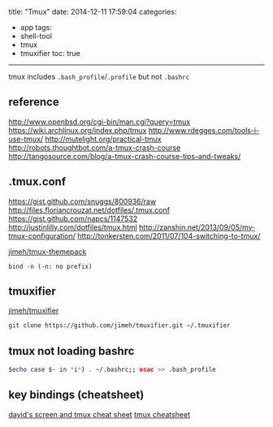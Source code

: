 title: "Tmux"
date: 2014-12-11 17:59:04
categories:
- app
tags:
- shell-tool
- tmux
- tmuxifier
toc: true
---

tmux includes `.bash_profile`/`.profile` but not `.bashrc`

## reference

http://www.openbsd.org/cgi-bin/man.cgi?query=tmux
https://wiki.archlinux.org/index.php/tmux
http://www.rdegges.com/tools-i-use-tmux/
http://mutelight.org/practical-tmux
http://robots.thoughtbot.com/a-tmux-crash-course
http://tangosource.com/blog/a-tmux-crash-course-tips-and-tweaks/

## .tmux.conf

https://gist.github.com/snuggs/800936/raw
http://files.floriancrouzat.net/dotfiles/.tmux.conf
https://gist.github.com/napcs/1147532
http://justinlilly.com/dotfiles/tmux.html
http://zanshin.net/2013/09/05/my-tmux-configuration/
http://tonkersten.com/2011/07/104-switching-to-tmux/

[jimeh/tmux-themepack](https://github.com/jimeh/tmux-themepack)

`bind -n (-n: no prefix)`

## tmuxifier

[jimeh/tmuxifier](https://github.com/jimeh/tmuxifier)

```sh
git clone https://github.com/jimeh/tmuxifier.git ~/.tmuxifier
```

## tmux not loading bashrc 

```sh
$echo case $- in *i*) . ~/.bashrc;; esac >> .bash_profile 
```

## key bindings (cheatsheet)

[dayid's screen and tmux cheat sheet](http://www.dayid.org/os/notes/tm.html)
[tmux cheatsheet](https://gist.github.com/andreyvit/2921703)

